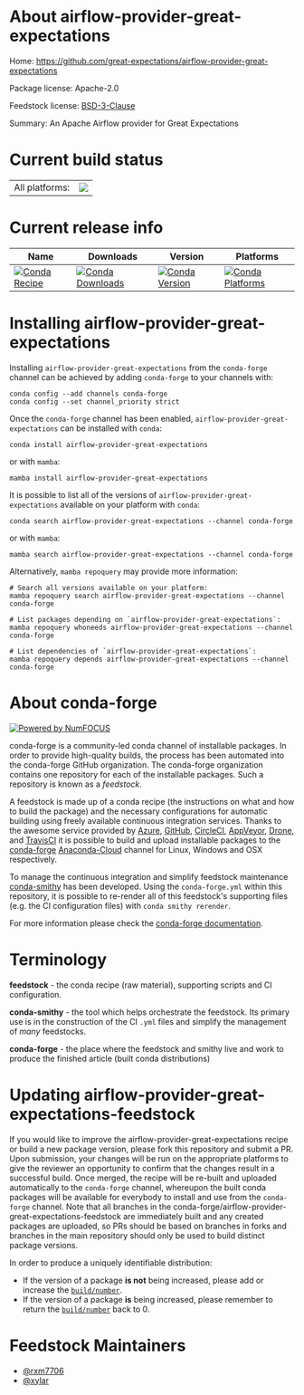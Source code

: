 About airflow-provider-great-expectations
=========================================

Home: https://github.com/great-expectations/airflow-provider-great-expectations

Package license: Apache-2.0

Feedstock license: [BSD-3-Clause](https://github.com/conda-forge/airflow-provider-great-expectations-feedstock/blob/main/LICENSE.txt)

Summary: An Apache Airflow provider for Great Expectations

Current build status
====================


<table><tr><td>All platforms:</td>
    <td>
      <a href="https://dev.azure.com/conda-forge/feedstock-builds/_build/latest?definitionId=18174&branchName=main">
        <img src="https://dev.azure.com/conda-forge/feedstock-builds/_apis/build/status/airflow-provider-great-expectations-feedstock?branchName=main">
      </a>
    </td>
  </tr>
</table>

Current release info
====================

| Name | Downloads | Version | Platforms |
| --- | --- | --- | --- |
| [![Conda Recipe](https://img.shields.io/badge/recipe-airflow--provider--great--expectations-green.svg)](https://anaconda.org/conda-forge/airflow-provider-great-expectations) | [![Conda Downloads](https://img.shields.io/conda/dn/conda-forge/airflow-provider-great-expectations.svg)](https://anaconda.org/conda-forge/airflow-provider-great-expectations) | [![Conda Version](https://img.shields.io/conda/vn/conda-forge/airflow-provider-great-expectations.svg)](https://anaconda.org/conda-forge/airflow-provider-great-expectations) | [![Conda Platforms](https://img.shields.io/conda/pn/conda-forge/airflow-provider-great-expectations.svg)](https://anaconda.org/conda-forge/airflow-provider-great-expectations) |

Installing airflow-provider-great-expectations
==============================================

Installing `airflow-provider-great-expectations` from the `conda-forge` channel can be achieved by adding `conda-forge` to your channels with:

```
conda config --add channels conda-forge
conda config --set channel_priority strict
```

Once the `conda-forge` channel has been enabled, `airflow-provider-great-expectations` can be installed with `conda`:

```
conda install airflow-provider-great-expectations
```

or with `mamba`:

```
mamba install airflow-provider-great-expectations
```

It is possible to list all of the versions of `airflow-provider-great-expectations` available on your platform with `conda`:

```
conda search airflow-provider-great-expectations --channel conda-forge
```

or with `mamba`:

```
mamba search airflow-provider-great-expectations --channel conda-forge
```

Alternatively, `mamba repoquery` may provide more information:

```
# Search all versions available on your platform:
mamba repoquery search airflow-provider-great-expectations --channel conda-forge

# List packages depending on `airflow-provider-great-expectations`:
mamba repoquery whoneeds airflow-provider-great-expectations --channel conda-forge

# List dependencies of `airflow-provider-great-expectations`:
mamba repoquery depends airflow-provider-great-expectations --channel conda-forge
```


About conda-forge
=================

[![Powered by
NumFOCUS](https://img.shields.io/badge/powered%20by-NumFOCUS-orange.svg?style=flat&colorA=E1523D&colorB=007D8A)](https://numfocus.org)

conda-forge is a community-led conda channel of installable packages.
In order to provide high-quality builds, the process has been automated into the
conda-forge GitHub organization. The conda-forge organization contains one repository
for each of the installable packages. Such a repository is known as a *feedstock*.

A feedstock is made up of a conda recipe (the instructions on what and how to build
the package) and the necessary configurations for automatic building using freely
available continuous integration services. Thanks to the awesome service provided by
[Azure](https://azure.microsoft.com/en-us/services/devops/), [GitHub](https://github.com/),
[CircleCI](https://circleci.com/), [AppVeyor](https://www.appveyor.com/),
[Drone](https://cloud.drone.io/welcome), and [TravisCI](https://travis-ci.com/)
it is possible to build and upload installable packages to the
[conda-forge](https://anaconda.org/conda-forge) [Anaconda-Cloud](https://anaconda.org/)
channel for Linux, Windows and OSX respectively.

To manage the continuous integration and simplify feedstock maintenance
[conda-smithy](https://github.com/conda-forge/conda-smithy) has been developed.
Using the ``conda-forge.yml`` within this repository, it is possible to re-render all of
this feedstock's supporting files (e.g. the CI configuration files) with ``conda smithy rerender``.

For more information please check the [conda-forge documentation](https://conda-forge.org/docs/).

Terminology
===========

**feedstock** - the conda recipe (raw material), supporting scripts and CI configuration.

**conda-smithy** - the tool which helps orchestrate the feedstock.
                   Its primary use is in the construction of the CI ``.yml`` files
                   and simplify the management of *many* feedstocks.

**conda-forge** - the place where the feedstock and smithy live and work to
                  produce the finished article (built conda distributions)


Updating airflow-provider-great-expectations-feedstock
======================================================

If you would like to improve the airflow-provider-great-expectations recipe or build a new
package version, please fork this repository and submit a PR. Upon submission,
your changes will be run on the appropriate platforms to give the reviewer an
opportunity to confirm that the changes result in a successful build. Once
merged, the recipe will be re-built and uploaded automatically to the
`conda-forge` channel, whereupon the built conda packages will be available for
everybody to install and use from the `conda-forge` channel.
Note that all branches in the conda-forge/airflow-provider-great-expectations-feedstock are
immediately built and any created packages are uploaded, so PRs should be based
on branches in forks and branches in the main repository should only be used to
build distinct package versions.

In order to produce a uniquely identifiable distribution:
 * If the version of a package **is not** being increased, please add or increase
   the [``build/number``](https://docs.conda.io/projects/conda-build/en/latest/resources/define-metadata.html#build-number-and-string).
 * If the version of a package **is** being increased, please remember to return
   the [``build/number``](https://docs.conda.io/projects/conda-build/en/latest/resources/define-metadata.html#build-number-and-string)
   back to 0.

Feedstock Maintainers
=====================

* [@rxm7706](https://github.com/rxm7706/)
* [@xylar](https://github.com/xylar/)

